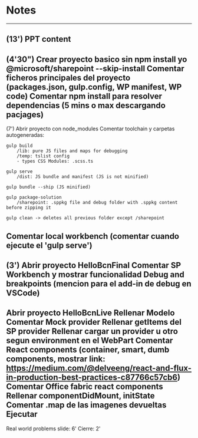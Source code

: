 # Notes
---
(13')
PPT content
---
(4'30")
Crear proyecto basico sin npm install
    yo @microsoft/sharepoint --skip-install
Comentar ficheros principales del proyecto (packages.json, gulp.config, WP manifest, WP code)
Comentar npm install para resolver dependencias (5 mins o max descargando pacjages)
---
(7')
Abrir proyecto con node_modules
Comentar toolchain y carpetas autogeneradas:

    gulp build
        /lib: pure JS files and maps for debugging
        /temp: tslist config
        - types CSS Modules: .scss.ts

    gulp serve
        /dist: JS bundle and manifest (JS is not minified)

    gulp bundle --ship (JS minified)

    gulp package-solution
        /sharepoint: .sppkg file and debug folder with .sppkg content before zipping it

    gulp clean -> deletes all previous folder except /sharepoint

Comentar local workbench (comentar cuando ejecute el 'gulp serve')
---
(3')
Abrir proyecto HelloBcnFinal
Comentar SP Workbench y mostrar funcionalidad
Debug and breakpoints (mencion para el add-in de debug en VSCode)
---
Abrir proyecto HelloBcnLive
Rellenar Modelo
Comentar Mock provider
Rellenar getItems del SP provider
Rellenar cargar un provider u otro segun environment en el WebPart
Comentar React components (container, smart, dumb components, mostrar link: https://medium.com/@delveeng/react-and-flux-in-production-best-practices-c87766c57cb6)
Comentar Office fabric react components
Rellenar componentDidMount, initState
Comentar .map de las imagenes devueltas
Ejecutar
---
Real world problems slide: 6'
Cierre: 2'
